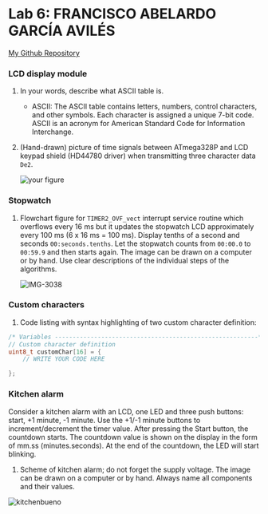 # Lab 6: FRANCISCO ABELARDO GARCÍA AVILÉS


[My Github Repository](https://github.com/franciscogrca/Digital-electronics-2)


### LCD display module

1. In your words, describe what ASCII table is.
   
   * ASCII: The ASCII table contains letters, numbers, control characters, and other symbols. Each character is assigned a unique 7-bit code. ASCII is an acronym for American Standard Code for Information Interchange.

2. (Hand-drawn) picture of time signals between ATmega328P and LCD keypad shield (HD44780 driver) when transmitting three character data `De2`.

   ![your figure]()


### Stopwatch

1. Flowchart figure for `TIMER2_OVF_vect` interrupt service routine which overflows every 16&nbsp;ms but it updates the stopwatch LCD approximately every 100&nbsp;ms (6 x 16&nbsp;ms = 100&nbsp;ms). Display tenths of a second and seconds `00:seconds.tenths`. Let the stopwatch counts from `00:00.0` to `00:59.9` and then starts again. The image can be drawn on a computer or by hand. Use clear descriptions of the individual steps of the algorithms.

   ![IMG-3038](https://user-images.githubusercontent.com/91128800/139670370-0ebeaf61-953d-4b7f-b4ee-2bc89ad2229c.jpg)



### Custom characters

1. Code listing with syntax highlighting of two custom character definition:

```c
/* Variables ---------------------------------------------------------*/
// Custom character definition
uint8_t customChar[16] = {
    // WRITE YOUR CODE HERE

};
```


### Kitchen alarm

Consider a kitchen alarm with an LCD, one LED and three push buttons: start, +1 minute, -1 minute. Use the +1/-1 minute buttons to increment/decrement the timer value. After pressing the Start button, the countdown starts. The countdown value is shown on the display in the form of mm.ss (minutes.seconds). At the end of the countdown, the LED will start blinking.

1. Scheme of kitchen alarm; do not forget the supply voltage. The image can be drawn on a computer or by hand. Always name all components and their values.

   

![kitchenbueno](https://user-images.githubusercontent.com/91128800/139804231-bc33ce10-adfe-44cf-91ae-05ec53f5db8d.png)
